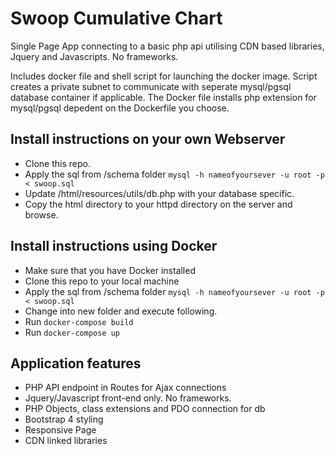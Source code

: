 # Swoop Cumulative Chart

Single Page App connecting to a basic php api utilising CDN based libraries, Jquery and Javascripts. No frameworks.


Includes docker file and shell script for launching the docker image. Script  creates a private subnet to communicate with seperate mysql/pgsql database container if applicable. The Docker file installs php extension for mysql/pgsql depedent on the Dockerfile you choose.

## Install instructions on your own Webserver

 * Clone this repo.
 * Apply the sql from /schema folder ```mysql -h nameofyoursever -u root -p < swoop.sql```
 * Update /html/resources/utils/db.php with your database specific.
 * Copy the html directory to your httpd directory on the server and browse.

## Install instructions using Docker

 * Make sure that you have Docker installed
 * Clone this repo to your local machine
 * Apply the sql from /schema folder ```mysql -h nameofyoursever -u root -p < swoop.sql```
 * Change into new folder and execute following.
 * Run ```docker-compose build```
 * Run ```docker-compose up```

## Application features
* PHP API endpoint in Routes for Ajax connections
* Jquery/Javascript front-end only. No frameworks.
* PHP Objects, class extensions and PDO connection for db
* Bootstrap 4 styling
* Responsive Page
* CDN linked libraries